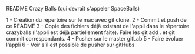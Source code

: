 README Crazy Balls (qui devrait s'appeler SpaceBalls)

1 - Création du répertoire sur le mac avec git clone.
2 - Commit et push de ce README
3 - Copie des fichiers déjà existant de l'appli dans le répertoire crazyballs (l'appli est déjà partiellement faite). Faire les git add . et git commit correspondants.
4 - Pusher sur le master gitLab
5 - Faire évoluer l'appli
6 - Voir s'il est possible de pusher sur gitHubs
